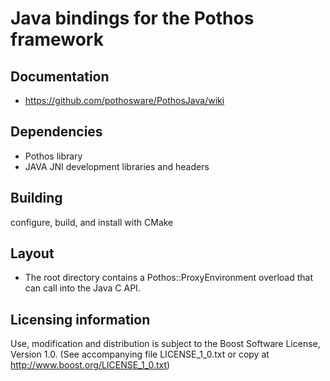 # Java bindings for the Pothos framework

## Documentation

* https://github.com/pothosware/PothosJava/wiki

## Dependencies

* Pothos library
* JAVA JNI development libraries and headers

## Building

configure, build, and install with CMake

## Layout

* The root directory contains a Pothos::ProxyEnvironment overload that can call into the Java C API.

## Licensing information

Use, modification and distribution is subject to the Boost Software
License, Version 1.0. (See accompanying file LICENSE_1_0.txt or copy at
http://www.boost.org/LICENSE_1_0.txt)

